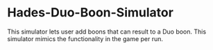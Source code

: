 # Hades-Duo-Boon-Simulator
This simulator lets user add boons that can result to a Duo boon. This simulator mimics the functionality in the game per run.
